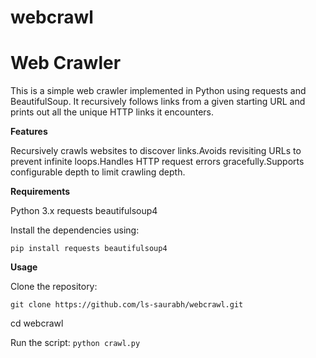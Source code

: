 # webcrawl

# Web Crawler

This is a simple web crawler implemented in Python using requests and BeautifulSoup. It recursively follows links from a given starting URL and prints out all the unique HTTP links it encounters.

**Features**

Recursively crawls websites to discover links.Avoids revisiting URLs to prevent infinite loops.Handles HTTP request errors gracefully.Supports configurable depth to limit crawling depth.

**Requirements**

Python 3.x
requests
beautifulsoup4


Install the dependencies using:

```pip install requests beautifulsoup4```

**Usage**

Clone the repository:

```git clone https://github.com/ls-saurabh/webcrawl.git```

cd webcrawl

Run the script: ```python crawl.py```